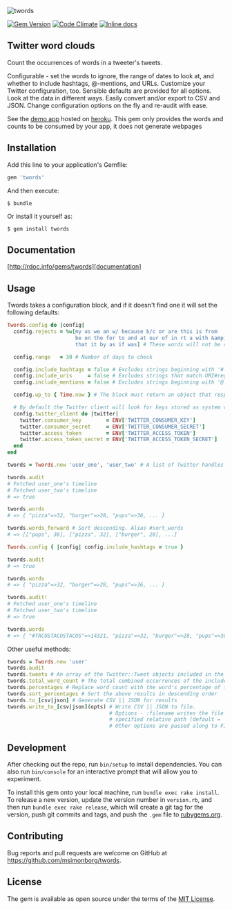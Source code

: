 ![twords](http://msimonborg.com/twords/twords.png)

[![Gem Version](https://badge.fury.io/rb/twords.svg)](https://badge.fury.io/rb/twords)
[![Code Climate](https://codeclimate.com/github/msimonborg/twords/badges/gpa.svg)](https://codeclimate.com/github/msimonborg/twords)
[![Inline docs](http://inch-ci.org/github/msimonborg/twords.svg?branch=master)](http://inch-ci.org/github/msimonborg/twords)

## Twitter word clouds

Count the occurrences of words in a tweeter's tweets.

Configurable - set the words to ignore, the range of dates to look at, and whether to include hashtags, @-mentions, and URLs. Customize your Twitter configuration, too. Sensible defaults are provided for all options. Look at the data in different ways. Easily convert and/or export to CSV and JSON. Change configuration options on the fly and re-audit with ease.

See the [demo app](https://github.com/msimonborg/trump-twords) hosted on [heroku](https://trump-twords.herokuapp.com). This gem only provides the words and counts to be consumed by your app, it does not generate webpages

## Installation

Add this line to your application's Gemfile:

```ruby
gem 'twords'
```

And then execute:

    $ bundle

Or install it yourself as:

    $ gem install twords

## Documentation

[http://rdoc.info/gems/twords][documentation]

[documentation]: http://rdoc.info/gems/twords

## Usage

Twords takes a configuration block, and if it doesn't find one it will set the following defaults:

```ruby
Twords.config do |config|
  config.rejects = %w[my us we an w/ because b/c or are this is from
                      be on the for to and at our of in rt a with &amp;
                      that it by as if was] # These words will not be counted

  config.range   = 30 # Number of days to check

  config.include_hashtags = false # Excludes strings beginning with '#'
  config.include_uris     = false # Excludes strings that match URI#regexp
  config.include_mentions = false # Excludes strings beginning with '@'

  config.up_to { Time.now } # The block must return an object that responds to #to_time. The time is lazy evaluated and the range is counted backward from here.

  # By default the Twitter client will look for keys stored as system variables by the names listed below. Feel free to change the configuration, but never hard code the keys.
  config.twitter_client do |twitter|
    twitter.consumer_key        = ENV['TWITTER_CONSUMER_KEY']
    twitter.consumer_secret     = ENV['TWITTER_CONSUMER_SECRET']
    twitter.access_token        = ENV['TWITTER_ACCESS_TOKEN']
    twitter.access_token_secret = ENV['TWITTER_ACCESS_TOKEN_SECRET']
  end
end

twords = Twords.new 'user_one', 'user_two' # A list of Twitter handles to include in the count.

twords.audit
# Fetched user_one's timeline
# Fetched user_two's timeline
# => true

twords.words
# => { "pizza"=>32, "burger"=>28, "pups"=>36, ... }

twords.words_forward # Sort descending. Alias #sort_words
# => [["pups", 36], ["pizza", 32], ["burger", 28], ...]

Twords.config { |config| config.include_hashtags = true }

twords.audit
# => true

twords.words
# => { "pizza"=>32, "burger"=>28, "pups"=>36, ... }

twords.audit!
# Fetched user_one's timeline
# Fetched user_two's timeline
# => true

twords.words
# => { "#TACOSTACOSTACOS"=>14321, "pizza"=>32, "burger"=>28, "pups"=>36, ... }
```

Other useful methods:

```ruby
twords = Twords.new 'user'
twords.audit
twords.tweets # An array of the Twitter::Tweet objects included in the count
twords.total_word_count # The total combined occurrences of the included words
twords.percentages # Replace word count with the word's percentage of total words
twords.sort_percentages # Sort the above results in descending order
twords.to_[csv|json] # Generate CSV || JSON for results
twords.write_to_[csv|json](opts) # Write CSV || JSON to file.
                                 # Options - :filename writes the file to the 
                                 # specified relative path (default = 'twords_report.[csv|json]').
                                 # Other options are passed along to File#open

```
## Development

After checking out the repo, run `bin/setup` to install dependencies. You can also run `bin/console` for an interactive prompt that will allow you to experiment.

To install this gem onto your local machine, run `bundle exec rake install`. To release a new version, update the version number in `version.rb`, and then run `bundle exec rake release`, which will create a git tag for the version, push git commits and tags, and push the `.gem` file to [rubygems.org](https://rubygems.org).

## Contributing

Bug reports and pull requests are welcome on GitHub at https://github.com/msimonborg/twords.


## License

The gem is available as open source under the terms of the [MIT License](http://opensource.org/licenses/MIT).
